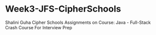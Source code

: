 # Week3-JFS-CipherSchools
Shalini Guha Cipher Schools Assignments on Course: Java - Full-Stack Crash Course For Interview Prep
